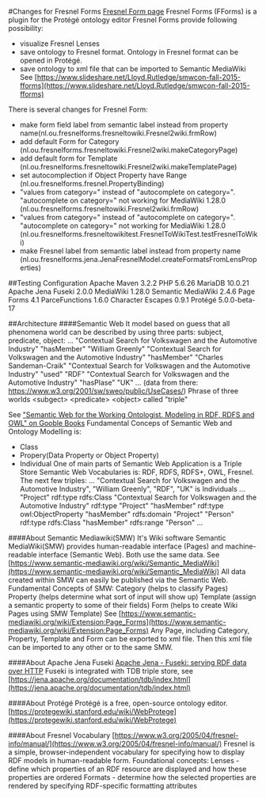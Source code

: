 #Changes for Fresnel Forms
[Fresnel Form page](https://github.com/ABI-Team-30/Fresnel-Forms) 
Fresnel Forms (FForms) is a plugin for the Protégé ontology editor
Fresnel Forms provide following possibility:
- visualize Fresnel Lenses
- save ontology to Fresnel format. Ontology in Fresnel format can be opened in Protégé.
- save ontology to xml file that can be imported to Semantic MediaWiki
See [https://www.slideshare.net/Lloyd.Rutledge/smwcon-fall-2015-fforms](https://www.slideshare.net/Lloyd.Rutledge/smwcon-fall-2015-fforms) 

There is several changes for Fresnel Form:
- make form field label from semantic label instead from property name(nl.ou.fresnelforms.fresneltowiki.Fresnel2wiki.frmRow)
- add default Form for Category (nl.ou.fresnelforms.fresneltowiki.Fresnel2wiki.makeCategoryPage)
- add default form for Template (nl.ou.fresnelforms.fresneltowiki.Fresnel2wiki.makeTemplatePage)
- set autocomplection if Object Property have Range (nl.ou.fresnelforms.fresnel.PropertyBinding)
- "values from category=" instead of "autocomplete on category=". "autocomplete on category=" not working for MediaWiki 1.28.0 (nl.ou.fresnelforms.fresneltowiki.Fresnel2wiki.frmRow)
- "values from category=" instead of "autocomplete on category=". "autocomplete on category=" not working for MediaWiki 1.28.0 (nl.ou.fresnelforms.fresneltowikitest.FresnelToWikiTest.testFresnelToWiki)
- make Fresnel label from semantic label instead from property name (nl.ou.fresnelforms.jena.JenaFresnelModel.createFormatsFromLensProperties)

##Testing Configuration
Apache Maven 3.2.2
PHP 5.6.26
MariaDB 10.0.21
Apache Jena Fuseki 2.0.0
MediaWiki 1.28.0
Semantic MediaWiki 2.4.6
Page Forms 4.1
ParceFunctions 1.6.0
Character Escapes 0.9.1
Protégé 5.0.0-beta-17

##Architecture
####Semantic Web
It model based on guess that all phenomena world can be described by using three parts: subject, predicate, object:
...
"Contextual Search for Volkswagen and the Automotive Industry" "hasMember" "William Greenly"
"Contextual Search for Volkswagen and the Automotive Industry" "hasMember" "Charles Sandeman-Craik"
"Contextual Search for Volkswagen and the Automotive Industry" "used" "RDF"
"Contextual Search for Volkswagen and the Automotive Industry" "hasPlase" "UK"
...
(data from there: https://www.w3.org/2001/sw/sweo/public/UseCases/)
Phrase of three worlds &lt;subgect&gt; &lt;predicate&gt; &lt;object&gt; called "triple"

See ["Semantic Web for the Working Ontologist. Modeling in RDF, RDFS and OWL" on Gooble Books](https://books.google.ru/books?id=_qGKPOlB1DgC&printsec=frontcover&dq=%22Semantic+Web+for+the+Working+Ontologist%22&hl=ru&sa=X&ved=0ahUKEwjZwbKwsIHVAhXGFZoKHaXbA1IQ6AEIJjAA#v=onepage&q=%22Semantic%20Web%20for%20the%20Working%20Ontologist%22&f=false) 
Fundamental Conceps of Semantic Web and Ontology Modelling is:
- Class
- Propery(Data Property or Object Property)
- Individual
One of main parts of Semantic Web Application is а Triple Store
Semantic Web Vocabularies is: RDF, RDFS, RDFS+, OWL, Fresnel.
The next few triples:
...
"Contextual Search for Volkswagen and the Automotive Industry", "William Greenly", "RDF", "UK" is Individuals
...
"Project" rdf:type rdfs:Class
"Contextual Search for Volkswagen and the Automotive Industry" rdf:type "Project"
"hasMember" rdf:type owl:ObjectProperty
"hasMember" rdfs:domain "Project"
"Person" rdf:type rdfs:Class
"hasMember" rdfs:range "Person"
...

####About Semantic Mediawiki(SMW)
It's Wiki software 
Semantic MediaWiki(SMW) provides human-readable interface (Pages) and machine-readable interface (Semantic Web). Both use the same data.
See [https://www.semantic-mediawiki.org/wiki/Semantic_MediaWiki](https://www.semantic-mediawiki.org/wiki/Semantic_MediaWiki) 
All data created within SMW can easily be published via the Semantic Web.
Fundamental Concepts of SMW:
Category (helps to classify Pages)
Property (helps determine what sort of input will show up)
Template (assign a semantic property to some  of their fields)
Form (helps to create Wiki Pages using SMW Template) 
See [https://www.semantic-mediawiki.org/wiki/Extension:Page_Forms](https://www.semantic-mediawiki.org/wiki/Extension:Page_Forms) 
Any Page, including Category, Property, Template and Form can be exported to xml file.  Then this xml file can be imported to any other or to the same SMW.

####About Apache Jena Fuseki
[Apache Jena - Fuseki: serving RDF data over HTTP](https://jena.apache.org/documentation/fuseki2/) 
Fuseki is integrated with TDB triple store, see [https://jena.apache.org/documentation/tdb/index.html](https://jena.apache.org/documentation/tdb/index.html) 

####About Protégé
Protégé is a free, open-source ontology editor.
[https://protegewiki.stanford.edu/wiki/WebProtege](https://protegewiki.stanford.edu/wiki/WebProtege) 

####About Fresnel Vocabulary
[https://www.w3.org/2005/04/fresnel-info/manual/](https://www.w3.org/2005/04/fresnel-info/manual/) 
Fresnel is a simple, browser-independent vocabulary for specifying how to display RDF models in human-readable form.
Foundational concepts:
Lenses - define which properties of an RDF resource are displayed and how these properties are ordered
Formats - determine how the selected properties are rendered by specifying RDF-specific formatting attributes 
